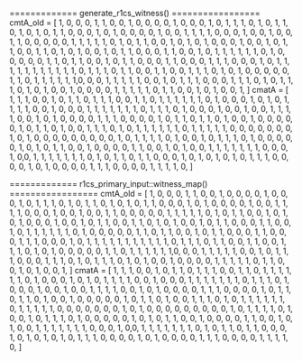 ============= generate_r1cs_witness() =================
 cmtA_old = [ 1, 0, 0, 0, 1, 1, 0, 0, 1, 0, 0, 0, 0, 1, 0, 0, 0, 1, 0, 1, 1, 1, 0, 1, 0, 1, 1, 0, 1, 0, 1, 0, 1, 1, 0, 0, 0, 1, 0, 1, 0, 0, 0, 0, 1, 0, 0, 1, 1, 1, 1, 0, 0, 0, 1, 0, 0, 1, 0, 0, 1, 1, 0, 0, 0, 0, 0, 1, 1, 1, 1, 1, 0, 1, 0, 1, 1, 0, 0, 1, 0, 1, 0, 1, 0, 0, 0, 1, 0, 0, 1, 0, 1, 1, 0, 0, 1, 1, 0, 1, 0, 1, 0, 0, 1, 0, 1, 1, 0, 0, 0, 1, 1, 0, 0, 1, 0, 1, 1, 1, 1, 1, 1, 0, 1, 0, 0, 0, 0, 0, 1, 1, 0, 1, 1, 0, 0, 1, 0, 1, 1, 0, 0, 0, 1, 1, 0, 0, 0, 1, 1, 1, 0, 0, 0, 1, 0, 1, 1, 1, 1, 1, 1, 1, 1, 1, 1, 1, 0, 1, 1, 1, 0, 1, 1, 0, 0, 1, 1, 0, 0, 1, 1, 1, 0, 1, 0, 1, 0, 0, 0, 0, 0, 1, 1, 0, 1, 1, 1, 1, 1, 1,0, 0, 0, 1, 1, 1, 1, 1, 0, 0, 1, 0, 1, 1, 1, 0, 0, 0, 1, 1, 1, 0, 1, 0, 1, 1, 1, 0, 1, 0, 1, 0, 0, 1, 0, 0, 0, 0, 1, 1, 1, 1, 1, 0, 1, 1, 0, 0, 1, 0, 1, 0, 0, 1, ]
 cmatA = [ 1, 1, 1, 0, 0, 1, 0, 1, 1, 0, 1, 1, 1, 0, 0, 1, 1, 0, 1, 1, 1, 1, 1, 1, 0, 1, 0, 0, 0, 1, 0, 1, 0, 1, 1, 1, 1, 0, 0, 1, 0, 0, 0, 1, 1, 1, 1, 1, 1, 1, 0, 1, 1, 1, 0, 1, 0, 0, 0, 1, 0, 0, 1, 0, 0, 1, 1, 1, 1, 0, 0, 1, 0, 1, 0, 0, 0, 0, 1, 1, 1, 0, 0, 0, 0, 1, 0, 1, 1, 0, 1, 1, 0, 1, 0, 0, 1, 0, 0, 0, 0, 0, 1, 0, 1, 1, 0, 1, 0, 0, 1, 1, 1, 0, 1, 0, 1, 1, 1, 1, 1, 1, 0, 1, 1, 1, 1, 1, 0, 0, 0, 0, 0, 0, 0, 1, 0, 1, 0, 0, 0, 0, 0, 0, 0, 0, 0, 1, 0, 1, 1, 1, 1, 0, 1, 0, 0, 1, 0, 1, 1, 1, 0, 1, 0, 0, 0, 0, 0, 1, 0, 1, 0, 1, 1, 0, 0, 1, 0, 0, 0, 0, 1, 1, 0, 0, 1, 0, 1, 0, 0, 1, 1, 1, 1, 1, 1, 1, 0, 0, 0, 1, 0,0, 1, 1, 1, 1, 1, 1, 1, 0, 1, 0, 1, 1, 0, 1, 1, 0, 0, 0, 1, 0, 1, 0, 1, 0, 1, 0, 1, 1, 1, 0, 0, 0, 0, 1, 0, 1, 0, 0, 0, 0, 1, 1, 1, 0, 0, 0, 0, 1, 1, 1, 1, 0, ]


 ============= r1cs_primary_input::witness_map() =================
 cmtA_old = [ 1, 0, 0, 0, 1, 1, 0, 0, 1, 0, 0, 0, 0, 1, 0, 0, 0, 1, 0, 1, 1, 1, 0, 1, 0, 1, 1, 0, 1, 0, 1, 0, 1, 1, 0, 0, 0, 1, 0, 1, 0, 0, 0, 0, 1, 0, 0, 1, 1, 1, 1, 0, 0, 0, 1, 0, 0, 1, 0, 0, 1, 1, 0, 0, 0, 0, 0, 1, 1, 1, 1, 1, 0, 1, 0, 1, 1, 0, 0, 1, 0, 1, 0, 1, 0, 0, 0, 1, 0, 0, 1, 0, 1, 1, 0, 0, 1, 1, 0, 1, 0, 1, 0, 0, 1, 0, 1, 1, 0, 0, 0, 1, 1, 0, 0, 1, 0, 1, 1, 1, 1, 1, 1, 0, 1, 0, 0, 0, 0, 0, 1, 1, 0, 1, 1, 0, 0, 1, 0, 1, 1, 0, 0, 0, 1, 1, 0, 0, 0, 1, 1, 1, 0, 0, 0, 1, 0, 1, 1, 1, 1, 1, 1, 1, 1, 1, 1, 1, 0, 1, 1, 1, 0, 1, 1, 0, 0, 1, 1, 0, 0, 1, 1, 1, 0, 1, 0, 1, 0, 0, 0, 0, 0, 1, 1, 0, 1, 1, 1, 1, 1, 1,0, 0, 0, 1, 1, 1, 1, 1, 0, 0, 1, 0, 1, 1, 1, 0, 0, 0, 1, 1, 1, 0, 1, 0, 1, 1, 1, 0, 1, 0, 1, 0, 0, 1, 0, 0, 0, 0, 1, 1, 1, 1, 1, 0, 1, 1, 0, 0, 1, 0, 1, 0, 0, 1, ]
 cmatA = [ 1, 1, 1, 0, 0, 1, 0, 1, 1, 0, 1, 1, 1, 0, 0, 1, 1, 0, 1, 1, 1, 1, 1, 1, 0, 1, 0, 0, 0, 1, 0, 1, 0, 1, 1, 1, 1, 0, 0, 1, 0, 0, 0, 1, 1, 1, 1, 1, 1, 1, 0, 1, 1, 1, 0, 1, 0, 0, 0, 1, 0, 0, 1, 0, 0, 1, 1, 1, 1, 0, 0, 1, 0, 1, 0, 0, 0, 0, 1, 1, 1, 0, 0, 0, 0, 1, 0, 1, 1, 0, 1, 1, 0, 1, 0, 0, 1, 0, 0, 0, 0, 0, 1, 0, 1, 1, 0, 1, 0, 0, 1, 1, 1, 0, 1, 0, 1, 1, 1, 1, 1, 1, 0, 1, 1, 1, 1, 1, 0, 0, 0, 0, 0, 0, 0, 1, 0, 1, 0, 0, 0, 0, 0, 0, 0, 0, 0, 1, 0, 1, 1, 1, 1, 0, 1, 0, 0, 1, 0, 1, 1, 1, 0, 1, 0, 0, 0, 0, 0, 1, 0, 1, 0, 1, 1, 0, 0, 1, 0, 0, 0, 0, 1, 1, 0, 0, 1, 0, 1, 0, 0, 1, 1, 1, 1, 1, 1, 1, 0, 0, 0, 1, 0,0, 1, 1, 1, 1, 1, 1, 1, 0, 1, 0, 1, 1, 0, 1, 1, 0, 0, 0, 1, 0, 1, 0, 1, 0, 1, 0, 1, 1, 1, 0, 0, 0, 0, 1, 0, 1, 0, 0, 0, 0, 1, 1, 1, 0, 0, 0, 0, 1, 1, 1, 1, 0, ]
